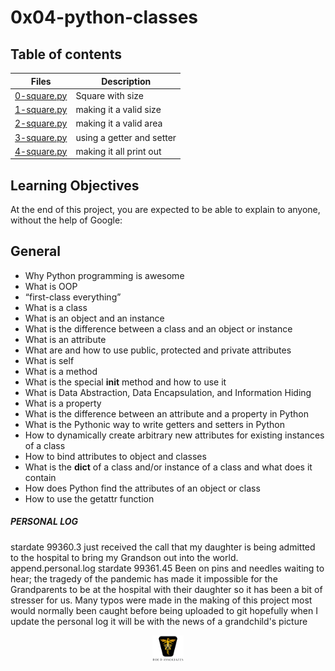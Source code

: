 # 0x04-python-classes

## Table of contents

| Files                                                                                                                                    | Description               |
| ---------------------------------------------------------------------------------------------------------------------------------------- | ------------------------- |
| [0-square.py](https://github.com/ronroeandassociates/holbertonschool-higher_level_programming/tree/main/0x04-python-classes/0-square.py) | Square with size          |
| [1-square.py](https://github.com/ronroeandassociates/holbertonschool-higher_level_programming/tree/main/0x04-python-classes/1-square.py) | making it a valid size    |
| [2-square.py](https://github.com/ronroeandassociates/holbertonschool-higher_level_programming/tree/main/0x04-python-classes/2-square.py) | making it a valid area    |
| [3-square.py](https://github.com/ronroeandassociates/holbertonschool-higher_level_programming/tree/main/0x04-python-classes/3-square.py) | using a getter and setter |
| [4-square.py](https://github.com/ronroeandassociates/holbertonschool-higher_level_programming/tree/main/0x04-python-classes/4-square.py) | making it all print out   |

## Learning Objectives

At the end of this project, you are expected to be able to explain to anyone, without the help of Google:

## General

- Why Python programming is awesome
- What is OOP
- “first-class everything”
- What is a class
- What is an object and an instance
- What is the difference between a class and an object or instance
- What is an attribute
- What are and how to use public, protected and private attributes
- What is self
- What is a method
- What is the special **init** method and how to use it
- What is Data Abstraction, Data Encapsulation, and Information Hiding
- What is a property
- What is the difference between an attribute and a property in Python
- What is the Pythonic way to write getters and setters in Python
- How to dynamically create arbitrary new attributes for existing instances of a class
- How to bind attributes to object and classes
- What is the **dict** of a class and/or instance of a class and what does it contain
- How does Python find the attributes of an object or class
- How to use the getattr function

##### PERSONAL LOG

stardate 99360.3 just received the call that my daughter is being admitted to the hospital to bring my Grandson out into the world.
append.personal.log stardate 99361.45
Been on pins and needles waiting to hear; the tragedy of the pandemic has made it impossible for the Grandparents to be at the hospital with their daughter so it has been a bit of stresser for us. Many typos were made in the making of this project most would normally been caught before being uploaded to git hopefully when I update the personal log it will be with the news of a grandchild's picture

<p align="center">
<img src="/images/roeHR-01.png" width=10% height=10%>
</p>
